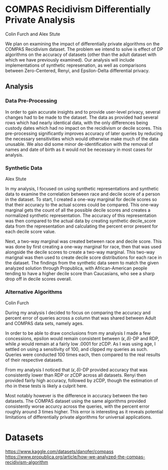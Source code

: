 # COMPAS Recidivism Differentially Private Analysis
Colin Furch and Alex Stute

We plan on examining the impact of differentially private algorithms on the COMPAS Recidivism dataset. 
The problem we intend to solve is effect of DP algorithms on the accuracy of datasets (other than the adult dataset with which we have previously examined).
Our analysis will include implementations of synthetic represenation, as well as comparisons between Zero-Centered, Renyi, and Epsilon-Delta differential privacy. 

## Analysis

### Data Pre-Processing
In order to gain accurate insights and to provide user-level privacy, several changes had to be made to the dataset. The data as provided had several rows which had nearly identical data, with the only differences being custody dates which had no impact on the recidivism or decile scores. This pre-processing significantly improves accuracy of later queries by reducing the necessary sensitivities which would otherwise make much of the data unusable. 
We also did some minor de-identification with the removal of names and date of birth as it would not be necessary in most cases for analysis.

### Synthetic Data
Alex Stute

In my analysis, I focused on using synthetic representations and synthetic data to examine the correlation between race and decile score of a person in the dataset. To start, I created a one-way marginal for decile scores so that their accuracy to the actual scores could be compared. This one-way marginal gets the count of all the possible decile scores and creates a normalized synthetic representation. The accuracy of this representation was then compared to the actual data by creating synthetic decile_score data from the representation and calculating the percent error present for each decile score value.

Next, a two-way marginal was created between race and decile score. This was done by first creating a one-way marginal for race, then that was used alongside the decile scores to create a two-way marginal. This two-way marignal was then used to create decile score distributions for each race in the dataset. The findings from the synthetic data seem to match the given analyzed solution through Propublica, with African-American people tending to have a higher decile score than Caucasians, who see a sharp drop off in decile scores overall.

### Alternative Algorithms
Colin Furch

During my analysis I decided to focus on comparing the accuracy and percent error of queries across a column that was shared between Adult and COMPAS data sets, namely ages. 

In order to be able to draw conclusions from my analysis I made a few concessions, epsilon would remain consistent between $(\epsilon,\delta)$-DP and RDP, while $\rho$ would remain at a fairly low $.0001$ for zCDP. As I was using age, I settled on using a sensitivity of 100, and clipped my queries as such.
Queries were conducted 100 times each, then compared to the real results of their respective datasets.

From my analysis I noticed that $(\epsilon,\delta)$-DP provided accuracy that was consistently lower than RDP or zCDP across all datasets. Renyi then provided fairly high accuracy, followed by zCDP, though the estimation of rho in these tests is likely a culprit here.

Most notably however is the difference in accuracy between the two datasets. The COMPAS dataset using the same algorithms provided consistently worse accurcy across the queries, with the percent error roughly around 3 times higher. This error is interesting as it reveals potential limitations of differentially private algorithms for universal applications.


# Datasets
https://www.kaggle.com/datasets/danofer/compass
https://www.propublica.org/article/how-we-analyzed-the-compas-recidivism-algorithm
